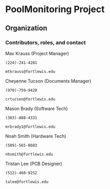 # PoolMonitoring Project

## Organization

### Contributors, roles, and contact

Max Krauss (Project Manager)

    (224)-241-4281

    mtkrauss@fortlewis.edu
    

Cheyenne Tucson (Documents Manager)

    (970)-759-9420

    crtucson@fortlewis.edu
    

Mason Brady (Software Tech)

    (303)-888-4331

    mrbrady1@fortlewis.edu


Noah Smith  (Hardware Tech)

    (509)-565-0603

    nbsmith@fortlewis.edu


Tristan Lee (PCB Designer)

    (512)-460-9252

    talee@fortlewis.edu



